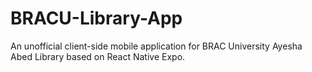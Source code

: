 # BRACU-Library-App
An unofficial client-side mobile application for BRAC University Ayesha Abed Library based on React Native Expo.
